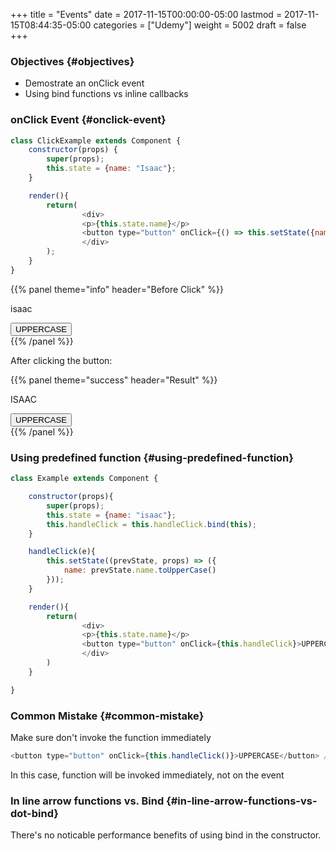 +++
title = "Events"
date = 2017-11-15T00:00:00-05:00
lastmod = 2017-11-15T08:44:35-05:00
categories = ["Udemy"]
weight = 5002
draft = false
+++

### Objectives {#objectives}

-   Demostrate an onClick event
-   Using bind functions vs inline callbacks


### onClick Event {#onclick-event}

```js
class ClickExample extends Component {
    constructor(props) {
        super(props);
        this.state = {name: "Isaac"};
    }

    render(){
        return(
                <div>
                <p>{this.state.name}</p>
                <button type="button" onClick={() => this.setState({name: "ISAAC"})}> UPPERCASE </button>
                </div>
        );
    }
}
```
{{% panel theme="info" header="Before Click" %}}
<div id="root"><div><p>isaac</p><button type="button">UPPERCASE</button></div></div>
{{% /panel %}}

After clicking the button:

{{% panel theme="success" header="Result" %}}
<div id="root"><div><p>ISAAC</p><button type="button">UPPERCASE</button></div></div>
{{% /panel %}}


### Using predefined function {#using-predefined-function}

```js
class Example extends Component {

    constructor(props){
        super(props);
        this.state = {name: "isaac"};
        this.handleClick = this.handleClick.bind(this);
    }

    handleClick(e){
        this.setState((prevState, props) => ({
            name: prevState.name.toUpperCase()
        }));
    }

    render(){
        return(
                <div>
                <p>{this.state.name}</p>
                <button type="button" onClick={this.handleClick}>UPPERCASE</button>
                </div>
        )
    }

}
```


### Common Mistake {#common-mistake}

Make sure don't invoke the function immediately

```js
<button type="button" onClick={this.handleClick()}>UPPERCASE</button> // Don't invoke the function here
```

In this case, function will be invoked immediately, not on the event


### In line arrow functions vs. Bind {#in-line-arrow-functions-vs-dot-bind}

There's no noticable performance benefits of using bind in the constructor.

